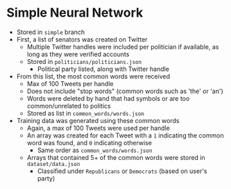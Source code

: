 # Simple Neural Network

 - Stored in `simple` branch
 - First, a list of senators was created on Twitter
   - Multiple Twitter handles were included per politician if available, as long as they were verified accounts
   - Stored in `politicians/politicians.json`
     - Political party listed, along with Twitter handle
 - From this list, the most common words were received
   - Max of 100 Tweets per handle
   - Does not include "stop words" (common words such as 'the' or 'an')
   - Words were deleted by hand that had symbols or are too common/unrelated to politics
   - Stored as list in `common_words/words.json`
 - Training data was generated using these common words
   - Again, a max of 100 Tweets were used per handle
   - An array was created for each Tweet with a `1` indicating the common word was found, and `0` indicating otherwise
     - Same order as `common_words/words.json`
   - Arrays that contained 5+ of the common words were stored in `dataset/data.json`
     - Classified under `Republicans` or `Democrats` (based on user's party)